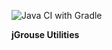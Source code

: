 ![Java CI with Gradle](https://github.com/driabtchik/jgrouse-utils/workflows/Java%20CI%20with%20Gradle/badge.svg?branch=master)

**jGrouse Utilities**
